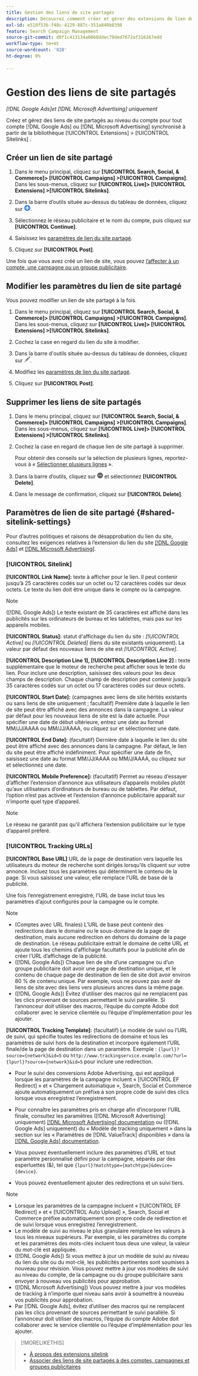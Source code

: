 ```yaml
---
title: Gestion des liens de site partagés
description: Découvrez comment créer et gérer des extensions de lien de site partagées.
exl-id: e510f53b-f48c-4129-887c-351a840b8398
feature: Search Campaign Management
source-git-commit: d0f1c413134a0868ddec79ded7672af316267edd
workflow-type: tm+mt
source-wordcount: '928'
ht-degree: 0%

---
```


# Gestion des liens de site partagés

*[!DNL Google Ads]et [!DNL Microsoft Advertising] uniquement*

Créez et gérez des liens de site partagés au niveau du compte pour tout compte [!DNL Google Ads] ou [!DNL Microsoft Advertising] synchronisé à partir de la bibliothèque [!UICONTROL Extensions] > [!UICONTROL Sitelinks] .

## Créer un lien de site partagé

1. Dans le menu principal, cliquez sur **[!UICONTROL Search, Social, & Commerce]> [!UICONTROL Campaigns] >[!UICONTROL Campaigns]**. Dans les sous-menus, cliquez sur **[!UICONTROL Live]> [!UICONTROL Extensions] >[!UICONTROL Sitelinks]**.

1. Dans la barre d’outils située au-dessus du tableau de données, cliquez sur ![Créer](/help/search-social-commerce/assets/add.png "Créer").

1. Sélectionnez le réseau publicitaire et le nom du compte, puis cliquez sur **[!UICONTROL Continue]**.

1. Saisissez les [paramètres de lien du site partagé](#shared-sitelink-settings).

1. Cliquez sur **[!UICONTROL Post]**.

Une fois que vous avez créé un lien de site, vous pouvez [l’affecter à un compte, une campagne ou un groupe publicitaire](sitelink-extension-associate.md).

## Modifier les paramètres du lien de site partagé

Vous pouvez modifier un lien de site partagé à la fois.

1. Dans le menu principal, cliquez sur **[!UICONTROL Search, Social, & Commerce]> [!UICONTROL Campaigns] >[!UICONTROL Campaigns]**. Dans les sous-menus, cliquez sur **[!UICONTROL Live]> [!UICONTROL Extensions] >[!UICONTROL Sitelinks]**.

1. Cochez la case en regard du lien du site à modifier.

1. Dans la barre d&#39;outils située au-dessus du tableau de données, cliquez sur ![Modifier](/help/search-social-commerce/assets/edit.png "Modifier").

1. Modifiez les [paramètres de lien du site partagé](#shared-sitelink-settings).

1. Cliquez sur **[!UICONTROL Post]**.

## Supprimer les liens de site partagés

1. Dans le menu principal, cliquez sur **[!UICONTROL Search, Social, & Commerce]> [!UICONTROL Campaigns] >[!UICONTROL Campaigns]**. Dans les sous-menus, cliquez sur **[!UICONTROL Live]> [!UICONTROL Extensions] >[!UICONTROL Sitelinks]**.

1. Cochez la case en regard de chaque lien de site partagé à supprimer.

   Pour obtenir des conseils sur la sélection de plusieurs lignes, reportez-vous à « [Sélectionner plusieurs lignes](/help/search-social-commerce/common-tasks/navigation-editing-selection/multiple-rows-select.md) ».

1. Dans la barre d’outils, cliquez sur ![Plus](/help/search-social-commerce/assets/more.png "Plus") et sélectionnez **[!UICONTROL Delete]**.

1. Dans le message de confirmation, cliquez sur **[!UICONTROL Delete]**.

## Paramètres de lien de site partagé {#shared-sitelink-settings}

Pour d’autres politiques et raisons de désapprobation du lien du site, consultez les exigences relatives à l’extension du lien du site [[!DNL Google Ads]](https://support.google.com/adspolicy/answer/1054210) et [[!DNL Microsoft Advertising]](https://help.ads.microsoft.com/#apex/ads/en/ext60206).

### [!UICONTROL Sitelink]

**[!UICONTROL Link Name]:** texte à afficher pour le lien. Il peut contenir jusqu’à 25 caractères codés sur un octet ou 12 caractères codés sur deux octets. Le texte du lien doit être unique dans le compte ou la campagne.

>[!NOTE]
>
>([!DNL Google Ads]) Le texte existant de 35 caractères est affiché dans les publicités sur les ordinateurs de bureau et les tablettes, mais pas sur les appareils mobiles.

**[!UICONTROL Status]:** statut d&#39;affichage du lien du site : *[!UICONTROL Active]* ou *[!UICONTROL Deleted]* (liens du site existants uniquement). La valeur par défaut des nouveaux liens de site est *[!UICONTROL Active]*.

**[!UICONTROL Description Line 1], [!UICONTROL Description Line 2] :** texte supplémentaire que le moteur de recherche peut afficher sous le texte du lien. Pour inclure une description, saisissez des valeurs pour les deux champs de description. Chaque champ de description peut contenir jusqu’à 35 caractères codés sur un octet ou 17 caractères codés sur deux octets.

**[!UICONTROL Start Date]:** (campagnes avec liens de site hérités existants ou sans liens de site uniquement ; facultatif) Première date à laquelle le lien de site peut être affiché avec des annonces dans la campagne. La valeur par défaut pour les nouveaux liens de site est la date actuelle. Pour spécifier une date de début ultérieure, entrez une date au format MM/JJ/AAAA ou MM/JJ/AAAA, ou cliquez sur   et sélectionnez une date.

**[!UICONTROL End Date]:** (facultatif) Dernière date à laquelle le lien du site peut être affiché avec des annonces dans la campagne. Par défaut, le lien du site peut être affiché indéfiniment. Pour spécifier une date de fin, saisissez une date au format MM/JJ/AAAA ou MM/J/AAAA, ou cliquez sur   et sélectionnez une date.

**[!UICONTROL Mobile Preference]:** (facultatif) Permet au réseau d’essayer d’afficher l’extension d’annonce aux utilisateurs d’appareils mobiles plutôt qu’aux utilisateurs d’ordinateurs de bureau ou de tablettes. Par défaut, l’option n’est pas activée et l’extension d’annonce publicitaire apparaît sur n’importe quel type d’appareil.

>[!NOTE]
>
>Le réseau ne garantit pas qu’il affichera l’extension publicitaire sur le type d’appareil préféré.

### [!UICONTROL Tracking URLs]

**[!UICONTROL Base URL]** URL de la page de destination vers laquelle les utilisateurs du moteur de recherche sont dirigés lorsqu’ils cliquent sur votre annonce. Incluez tous les paramètres qui déterminent le contenu de la page. Si vous saisissez une valeur, elle remplace l’URL de base de la publicité.

Une fois l’enregistrement enregistré, l’URL de base inclut tous les paramètres d’ajout configurés pour la campagne ou le compte.

>[!NOTE]
>
>* (Comptes avec URL finales) L’URL de base peut contenir des redirections dans le domaine ou le sous-domaine de la page de destination, mais aucune redirection en dehors du domaine de la page de destination. Le réseau publicitaire extrait le domaine de cette URL et ajoute tous les chemins d’affichage facultatifs pour la publicité afin de créer l’URL d’affichage de la publicité.
>* ([!DNL Google Ads]) Chaque lien de site d’une campagne ou d’un groupe publicitaire doit avoir une page de destination unique, et le contenu de chaque page de destination de lien de site doit avoir environ 80 % de contenu unique. Par exemple, vous ne pouvez pas avoir de liens de site avec des liens vers plusieurs ancres dans la même page.
>* ([!DNL Google Ads]) Évitez d’utiliser des macros qui ne remplacent pas les clics provenant de sources permettant le suivi parallèle. Si l’annonceur doit utiliser des macros, l’équipe du compte Adobe doit collaborer avec le service clientèle ou l’équipe d’implémentation pour les ajouter.

**[!UICONTROL Tracking Template]:** (facultatif) Le modèle de suivi ou l’URL de suivi, qui spécifie toutes les redirections de domaine et tous les paramètres de suivi hors de la destination et incorpore également l’URL finale/de la page de destination dans un paramètre. Exemple : `{lpurl}?source={network}&id=5` ou `http://www.trackingservice.example.com/?url={lpurl}?source={network}&id=5` pour inclure une redirection.

* Pour le suivi des conversions Adobe Advertising, qui est appliqué lorsque les paramètres de la campagne incluent « [!UICONTROL EF Redirect] » et « Chargement automatique », Search, Social et Commerce ajoute automatiquement un préfixe à son propre code de suivi des clics lorsque vous enregistrez l’enregistrement.

* Pour connaître les paramètres pris en charge afin d’incorporer l’URL finale, consultez les paramètres ([!DNL Microsoft Advertising] uniquement) [[!DNL Microsoft Advertising] documentation](https://help.ads.microsoft.com/#apex/3/en/56799) ou ([!DNL Google Ads] uniquement) du « Modèle de tracking uniquement » dans la section sur les « Paramètres de [!DNL ValueTrack] disponibles » dans la [[!DNL Google Ads] documentation](https://support.google.com/google-ads/answer/6305348).

* Vous pouvez éventuellement inclure des paramètres d’URL et tout paramètre personnalisé défini pour la campagne, séparés par des esperluettes (&amp;), tel que `{lpurl}?matchtype={matchtype}&device={device}`.

* Vous pouvez éventuellement ajouter des redirections et un suivi tiers.

>[!NOTE]
>
>* Lorsque les paramètres de la campagne incluent « [!UICONTROL EF Redirect] » et « [!UICONTROL Auto Upload] », Search, Social et Commerce préfixe automatiquement son propre code de redirection et de suivi lorsque vous enregistrez l’enregistrement.
>* Le modèle de suivi au niveau le plus granulaire remplace les valeurs à tous les niveaux supérieurs. Par exemple, si les paramètres du compte et les paramètres des mots-clés incluent tous deux une valeur, la valeur du mot-clé est appliquée.
>* ([!DNL Google Ads]) Si vous mettez à jour un modèle de suivi au niveau du lien du site ou du mot-clé, les publicités pertinentes sont soumises à nouveau pour révision. Vous pouvez mettre à jour vos modèles de suivi au niveau du compte, de la campagne ou du groupe publicitaire sans envoyer à nouveau vos publicités pour approbation.
>* ([!DNL Microsoft Advertising]) Vous pouvez mettre à jour vos modèles de tracking à n’importe quel niveau sans avoir à soumettre à nouveau vos publicités pour approbation.
>* Par [!DNL Google Ads], évitez d’utiliser des macros qui ne remplacent pas les clics provenant de sources permettant le suivi parallèle. Si l’annonceur doit utiliser des macros, l’équipe du compte Adobe doit collaborer avec le service clientèle ou l’équipe d’implémentation pour les ajouter.

>[!MORELIKETHIS]
>
>* [À propos des extensions sitelink](sitelink-extension-about.md)
>* [Associer des liens de site partagés à des comptes, campagnes et groupes publicitaires](sitelink-extension-associate.md)
